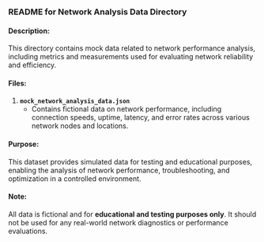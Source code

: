 ### **README for Network Analysis Data Directory**

#### **Description:**
This directory contains mock data related to network performance analysis, including metrics and measurements used for evaluating network reliability and efficiency.

#### **Files:**

1. **`mock_network_analysis_data.json`**
   - Contains fictional data on network performance, including connection speeds, uptime, latency, and error rates across various network nodes and locations.

#### **Purpose:**
This dataset provides simulated data for testing and educational purposes, enabling the analysis of network performance, troubleshooting, and optimization in a controlled environment.

#### **Note:**

All data is fictional and for **educational and testing purposes only**. It should not be used for any real-world network diagnostics or performance evaluations.